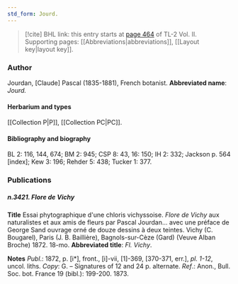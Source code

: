```yaml
---
std_form: Jourd.
---
```


> [!cite] BHL link: this entry starts at [page 464](https://www.biodiversitylibrary.org/page/33068706) of TL-2 Vol. II.
> Supporting pages: [[Abbreviations|abbreviations]], [[Layout key|layout key]].

### Author

Jourdan, \[Claude\] Pascal (1835-1881), French botanist. 
**Abbreviated name**: *Jourd.*

#### Herbarium and types

[[Collection P|P]], [[Collection PC|PC]].

#### Bibliography and biography

BL 2: 116, 144, 674; BM 2: 945; CSP 8: 43, 16: 150; IH 2: 332; Jackson p. 564 \[index\]; Kew 3: 196; Rehder 5: 438; Tucker 1: 377.

### Publications

##### n.3421. Flore de Vichy

**Title**
Essai phytographique d'une chloris vichyssoise. *Flore de Vichy* aux naturalistes et aux amis de fleurs par Pascal Jourdan... avec une préface de George Sand ouvrage orné de douze dessins à deux teintes. Vichy (C. Bougarel), Paris (J. B. Baillière), Bagnols-sur-Cèze (Gard) (Veuve Alban Broche) 1872. 18-mo.
**Abbreviated title**: *Fl. Vichy*.

**Notes**
*Publ*.: 1872, p. \[i\*\], front., \[i\]-vii, \[1\]-369, \[370-371, err.\], *pl. 1-12*, uncol. liths. *Copy*: G. – Signatures of 12 and 24 p. alternate.
*Ref*.: Anon., Bull. Soc. bot. France 19 (bibl.): 199-200. 1873.

